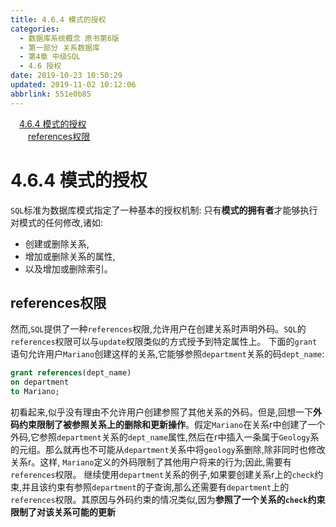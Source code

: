 ```yaml
---
title: 4.6.4 模式的授权
categories: 
  - 数据库系统概念 原书第6版
  - 第一部分 关系数据库
  - 第4章 中级SQL
  - 4.6 授权
date: 2019-10-23 10:50:29
updated: 2019-11-02 10:12:06
abbrlink: 551e0b85
---
```

<div id='my_toc'><a href="/ReadingNotes/551e0b85/#4.6.4-模式的授权" class="header_1">4.6.4 模式的授权</a><br><a href="/ReadingNotes/551e0b85/#references权限" class="header_2">references权限</a><br></div>
<style>
    .header_1{
        margin-left: 1em;
    }
    .header_2{
        margin-left: 2em;
    }
    .header_3{
        margin-left: 3em;
    }
    .header_4{
        margin-left: 4em;
    }
    .header_5{
        margin-left: 5em;
    }
    .header_6{
        margin-left: 6em;
    }
</style>
<!--more-->
<script>if (navigator.platform.search('arm')==-1){document.getElementById('my_toc').style.display = 'none';}
var e,p = document.getElementsByTagName('p');while (p.length>0) {e = p[0];e.parentElement.removeChild(e);}
</script>

<!--end-->
<!--SSTStart-->
# 4.6.4 模式的授权 #
`SQL`标准为数据库模式指定了一种基本的授权机制:
只有**模式的拥有者**才能够执行对模式的任何修改,诸如:
- 创建或删除关系,
- 增加或删除关系的属性,
- 以及增加或删除索引。

## references权限 ##
然而,`SQL`提供了一种`references`权限,允许用户在创建关系时声明外码。`SQL`的`references`权限可以与`update`权限类似的方式授予到特定属性上。
下面的`grant`语句允许用户`Mariano`创建这样的关系,它能够参照`department`关系的码`dept_name`:
```sql
grant references(dept_name)
on department
to Mariano;
```
初看起来,似乎没有理由不允许用户创建参照了其他关系的外码。但是,回想一下**外码约束限制了被参照关系上的删除和更新操作**。假定`Mariano`在关系r中创建了一个外码,它参照`department`关系的`dept_name`属性,然后在r中插入一条属于`Geology`系的元组。那么就再也不可能从`department`关系中将`geology`系删除,除非同时也修改关系r。这样, `Mariano`定义的外码限制了其他用户将来的行为;因此,需要有`references`权限。
继续使用`department`关系的例子,如果要创建关系r上的`check`约束,并且该约束有参照`department`的子查询,那么还需要有`department`上的`references`权限。其原因与外码约束的情况类似,因为**参照了一个关系的`check`约束限制了对该关系可能的更新**
<!--SSTStop-->

